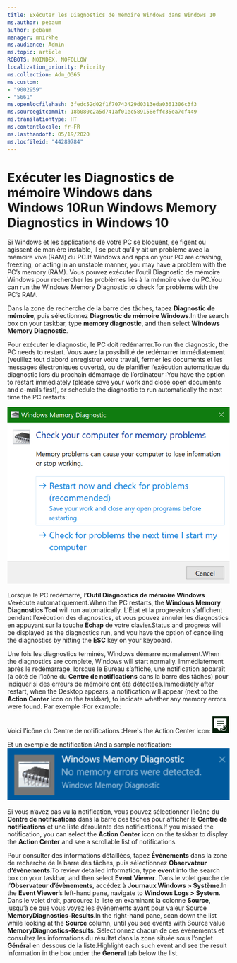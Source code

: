 ```yaml
---
title: Exécuter les Diagnostics de mémoire Windows dans Windows 10
ms.author: pebaum
author: pebaum
manager: mnirkhe
ms.audience: Admin
ms.topic: article
ROBOTS: NOINDEX, NOFOLLOW
localization_priority: Priority
ms.collection: Adm_O365
ms.custom:
- "9002959"
- "5661"
ms.openlocfilehash: 3fedc52d02f1f70743429d0313eda0361306c3f3
ms.sourcegitcommit: 18b080c2a5d741af01ec589158effc35ea7cf449
ms.translationtype: HT
ms.contentlocale: fr-FR
ms.lasthandoff: 05/19/2020
ms.locfileid: "44289784"
---
```

# <a name="run-windows-memory-diagnostics-in-windows-10"></a><span data-ttu-id="c7c98-102">Exécuter les Diagnostics de mémoire Windows dans Windows 10</span><span class="sxs-lookup"><span data-stu-id="c7c98-102">Run Windows Memory Diagnostics in Windows 10</span></span>

<span data-ttu-id="c7c98-103">Si Windows et les applications de votre PC se bloquent, se figent ou agissent de manière instable, il se peut qu’il y ait un problème avec la mémoire vive (RAM) du PC.</span><span class="sxs-lookup"><span data-stu-id="c7c98-103">If Windows and apps on your PC are crashing, freezing, or acting in an unstable manner, you may have a problem with the PC’s memory (RAM).</span></span> <span data-ttu-id="c7c98-104">Vous pouvez exécuter l’outil Diagnostic de mémoire Windows pour rechercher les problèmes liés à la mémoire vive du PC.</span><span class="sxs-lookup"><span data-stu-id="c7c98-104">You can run the Windows Memory Diagnostic to check for problems with the PC’s RAM.</span></span>

<span data-ttu-id="c7c98-105">Dans la zone de recherche de la barre des tâches, tapez **Diagnostic de mémoire**, puis sélectionnez **Diagnostic de mémoire Windows**.</span><span class="sxs-lookup"><span data-stu-id="c7c98-105">In the search box on your taskbar, type **memory diagnostic**, and then select **Windows Memory Diagnostic**.</span></span> 

<span data-ttu-id="c7c98-106">Pour exécuter le diagnostic, le PC doit redémarrer.</span><span class="sxs-lookup"><span data-stu-id="c7c98-106">To run the diagnostic, the PC needs to restart.</span></span> <span data-ttu-id="c7c98-107">Vous avez la possibilité de redémarrer immédiatement (veuillez tout d’abord enregistrer votre travail, fermer les documents et les messages électroniques ouverts), ou de planifier l’exécution automatique du diagnostic lors du prochain démarrage de l’ordinateur :</span><span class="sxs-lookup"><span data-stu-id="c7c98-107">You have the option to restart immediately (please save your work and close open documents and e-mails first), or schedule the diagnostic to run automatically the next time the PC restarts:</span></span>

![Diagnostic de mémoire Windows](media/windows-memory-diagnostic.png)

<span data-ttu-id="c7c98-109">Lorsque le PC redémarre, l’**Outil Diagnostics de mémoire Windows** s’exécute automatiquement.</span><span class="sxs-lookup"><span data-stu-id="c7c98-109">When the PC restarts, the **Windows Memory Diagnostics Tool** will run automatically.</span></span> <span data-ttu-id="c7c98-110">L’État et la progression s’affichent pendant l’exécution des diagnostics, et vous pouvez annuler les diagnostics en appuyant sur la touche **Échap** de votre clavier.</span><span class="sxs-lookup"><span data-stu-id="c7c98-110">Status and progress will be displayed as the diagnostics run, and you have the option of cancelling the diagnostics by hitting the **ESC** key on your keyboard.</span></span>

<span data-ttu-id="c7c98-111">Une fois les diagnostics terminés, Windows démarre normalement.</span><span class="sxs-lookup"><span data-stu-id="c7c98-111">When the diagnostics are complete, Windows will start normally.</span></span>
<span data-ttu-id="c7c98-112">Immédiatement après le redémarrage, lorsque le Bureau s’affiche, une notification apparaît (à côté de l’icône du **Centre de notifications** dans la barre des tâches) pour indiquer si des erreurs de mémoire ont été détectées.</span><span class="sxs-lookup"><span data-stu-id="c7c98-112">Immediately after restart, when the Desktop appears, a notification will appear (next to the **Action Center** icon on the taskbar), to indicate whether any memory errors were found.</span></span> <span data-ttu-id="c7c98-113">Par exemple :</span><span class="sxs-lookup"><span data-stu-id="c7c98-113">For example:</span></span>

<span data-ttu-id="c7c98-114">Voici l’icône du Centre de notifications :</span><span class="sxs-lookup"><span data-stu-id="c7c98-114">Here's the Action Center icon:</span></span> ![Icône du Centre de notifications](media/action-center-icon.png) 

<span data-ttu-id="c7c98-116">Et un exemple de notification :</span><span class="sxs-lookup"><span data-stu-id="c7c98-116">And a sample notification:</span></span> ![Aucune erreur de mémoire](media/no-memory-errors.png)

<span data-ttu-id="c7c98-118">Si vous n’avez pas vu la notification, vous pouvez sélectionner l’icône du **Centre de notifications** dans la barre des tâches pour afficher le **Centre de notifications** et une liste déroulante des notifications.</span><span class="sxs-lookup"><span data-stu-id="c7c98-118">If you missed the notification, you can select the **Action Center** icon  on the taskbar to display the **Action Center** and see a scrollable list of notifications.</span></span>

<span data-ttu-id="c7c98-119">Pour consulter des informations détaillées, tapez **Évènements** dans la zone de recherche de la barre des tâches, puis sélectionnez **Observateur d’évènements**.</span><span class="sxs-lookup"><span data-stu-id="c7c98-119">To review detailed information, type **event** into the search box on your taskbar, and then select **Event Viewer**.</span></span> <span data-ttu-id="c7c98-120">Dans le volet gauche de l’**Observateur d’évènements**, accédez à **Journaux Windows > Système**.</span><span class="sxs-lookup"><span data-stu-id="c7c98-120">In the **Event Viewer**’s left-hand pane, navigate to **Windows Logs > System**.</span></span> <span data-ttu-id="c7c98-121">Dans le volet droit, parcourez la liste en examinant la colonne **Source**, jusqu’à ce que vous voyez les événements ayant pour valeur Source **MemoryDiagnostics-Results**.</span><span class="sxs-lookup"><span data-stu-id="c7c98-121">In the right-hand pane, scan down the list while looking at the **Source** column, until you see events with Source value **MemoryDiagnostics-Results**.</span></span> <span data-ttu-id="c7c98-122">Sélectionnez chacun de ces événements et consultez les informations du résultat dans la zone située sous l’onglet **Général** en dessous de la liste.</span><span class="sxs-lookup"><span data-stu-id="c7c98-122">Highlight each such event and see the result information in the box under the **General** tab below the list.</span></span>
